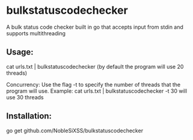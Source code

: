 # bulkstatuscodechecker
A bulk status code checker built in go that accepts input from stdin and supports multithreading

## Usage:
cat urls.txt | bulkstatuscodechecker
(by default the program will use 20 threads)

  Concurrency:
  Use the flag -t to specify the number of threads that the program will use.
  Example: cat urls.txt | bulkstatuscodechecker -t 30 will use 30 threads

## Installation: 
go get github.com/NobleSiXSS/bulkstatuscodechecker
